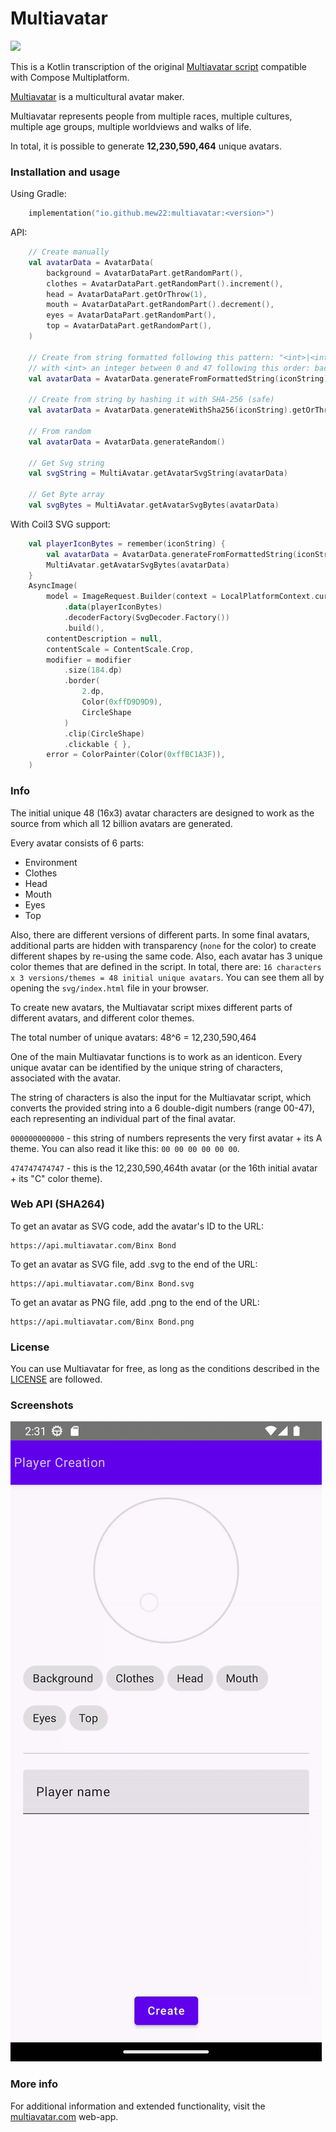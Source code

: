# Multiavatar #

<img src="https://raw.githubusercontent.com/multiavatar/Multiavatar/main/logo.png?v=001" width="65">

This is a Kotlin transcription of the original [Multiavatar script](https://github.com/multiavatar/Multiavatar) compatible with Compose Multiplatform.

[Multiavatar](https://multiavatar.com) is a multicultural avatar maker.

Multiavatar represents people from multiple races, multiple cultures, multiple age groups, multiple worldviews and walks of life.

In total, it is possible to generate **12,230,590,464** unique avatars.


### Installation and usage ###

Using Gradle:

```kotlin
    implementation("io.github.mew22:multiavatar:<version>")
```

API:
```kotlin
    // Create manually
    val avatarData = AvatarData(
        background = AvatarDataPart.getRandomPart(),
        clothes = AvatarDataPart.getRandomPart().increment(),
        head = AvatarDataPart.getOrThrow(1),
        mouth = AvatarDataPart.getRandomPart().decrement(),
        eyes = AvatarDataPart.getRandomPart(),
        top = AvatarDataPart.getRandomPart(),
    )

    // Create from string formatted following this pattern: "<int>|<int>|<int>|<int>|<int>|<int>" 
    // with <int> an integer between 0 and 47 following this order: background, clothes, head, mouth, eyes, top
    val avatarData = AvatarData.generateFromFormattedString(iconString).getOrThrow()
    
    // Create from string by hashing it with SHA-256 (safe)
    val avatarData = AvatarData.generateWithSha256(iconString).getOrThrow()
    
    // From random
    val avatarData = AvatarData.generateRandom()
    
    // Get Svg string
    val svgString = MultiAvatar.getAvatarSvgString(avatarData)
    
    // Get Byte array
    val svgBytes = MultiAvatar.getAvatarSvgBytes(avatarData)
```

With Coil3 SVG support:
```kotlin
    val playerIconBytes = remember(iconString) {
        val avatarData = AvatarData.generateFromFormattedString(iconString).getOrThrow()
        MultiAvatar.getAvatarSvgBytes(avatarData) 
    }
    AsyncImage(
        model = ImageRequest.Builder(context = LocalPlatformContext.current)
            .data(playerIconBytes)
            .decoderFactory(SvgDecoder.Factory())
            .build(),
        contentDescription = null,
        contentScale = ContentScale.Crop,
        modifier = modifier
            .size(184.dp)
            .border(
                2.dp,
                Color(0xffD9D9D9),
                CircleShape
            )
            .clip(CircleShape)
            .clickable { },
        error = ColorPainter(Color(0xffBC1A3F)),
    )
```


### Info ###

The initial unique 48 (16x3) avatar characters are designed to work as the source from which all 12 billion avatars are generated.

Every avatar consists of 6 parts:
- Environment
- Clothes
- Head
- Mouth
- Eyes
- Top

Also, there are different versions of different parts. In some final avatars, additional parts are hidden with transparency (`none` for the color) to create different shapes by re-using the same code. Also, each avatar has 3 unique color themes that are defined in the script. In total, there are: `16 characters x 3 versions/themes = 48 initial unique avatars`. You can see them all by opening the `svg/index.html` file in your browser.

To create new avatars, the Multiavatar script mixes different parts of different avatars, and different color themes.

The total number of unique avatars: 48^6 = 12,230,590,464

One of the main Multiavatar functions is to work as an identicon. Every unique avatar can be identified by the unique string of characters, associated with the avatar.

The string of characters is also the input for the Multiavatar script, which converts the provided string into a 6 double-digit numbers (range 00-47), each representing an individual part of the final avatar.

`000000000000` - this string of numbers represents the very first avatar + its A theme. You can also read it like this: `00 00 00 00 00 00`.

`474747474747` - this is the 12,230,590,464th avatar (or the 16th initial avatar + its "C" color theme).

### Web API (SHA264) ###

To get an avatar as SVG code, add the avatar's ID to the URL:

```
https://api.multiavatar.com/Binx Bond
```

To get an avatar as SVG file, add .svg to the end of the URL:

```
https://api.multiavatar.com/Binx Bond.svg
```
To get an avatar as PNG file, add .png to the end of the URL:

```
https://api.multiavatar.com/Binx Bond.png
```


### License ###

You can use Multiavatar for free, as long as the conditions described in the [LICENSE](LICENSE) are followed.


### Screenshots ###

<img src="https://github.com/mew22/Multiavatar/blob/main/screenshots/screenshot.gif"/>


### More info ###

For additional information and extended functionality, visit the [multiavatar.com](https://multiavatar.com) web-app.
